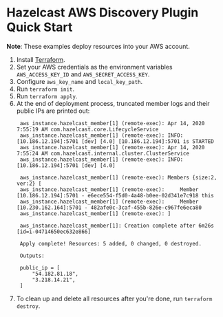 # Hazelcast AWS Discovery Plugin Quick Start

**Note**: These examples deploy resources into your AWS account.

1. Install [Terraform](https://www.terraform.io/).
2. Set your AWS credentials as the environment variables `AWS_ACCESS_KEY_ID` and `AWS_SECRET_ACCESS_KEY`.
3. Configure `aws_key_name` and `local_key_path`.
4. Run `terraform init`.
5. Run `terraform apply`.
6. At the end of deployment process, truncated member logs and their public IPs are printed out:
   ```
    aws_instance.hazelcast_member[1] (remote-exec): Apr 14, 2020 7:55:19 AM com.hazelcast.core.LifecycleService
    aws_instance.hazelcast_member[1] (remote-exec): INFO: [10.186.12.194]:5701 [dev] [4.0] [10.186.12.194]:5701 is STARTED
    aws_instance.hazelcast_member[1] (remote-exec): Apr 14, 2020 7:55:24 AM com.hazelcast.internal.cluster.ClusterService
    aws_instance.hazelcast_member[1] (remote-exec): INFO: [10.186.12.194]:5701 [dev] [4.0]

    aws_instance.hazelcast_member[1] (remote-exec): Members {size:2, ver:2} [
    aws_instance.hazelcast_member[1] (remote-exec): 	Member [10.186.12.194]:5701 - e6ece554-f5d0-4a48-b0ee-02d341e7c918 this
    aws_instance.hazelcast_member[1] (remote-exec): 	Member [10.230.162.164]:5701 - 482afe0c-3caf-455b-826e-c967fe6eca80
    aws_instance.hazelcast_member[1] (remote-exec): ]

    aws_instance.hazelcast_member[1]: Creation complete after 6m26s [id=i-04714650ec632e866]

    Apply complete! Resources: 5 added, 0 changed, 0 destroyed.

    Outputs:

    public_ip = [
        "54.182.81.18",
        "3.218.14.21",
    ]
   ```
7. To clean up and delete all resources after you're done, run `terraform destroy`.
